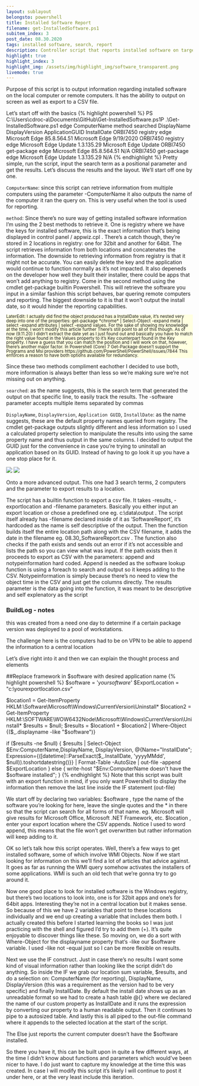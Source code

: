 ```yaml
---
layout: sublayout
belongsto: powershell
title: Installed Software Report
filename: get-InstalledSoftware.ps1
subitem_index: 3
post_date: 08.30.2020
tags: installed software, search, report
description: Controller script that reports installed software on target machine (local or remote), accepts parameters for software name, target machine, export location.
highlight: true
highlight_index: 3
highlight_img: /assets/img/highlight_img/software_transparent.png
livemode: true
---
```

Purpose of this script is to output information regarding installed software on the local computer or remote computers. It has the ability to output on screen as well as export to a CSV file.

Let’s start off with the basics
{% highlight powershell %}
PS C:\Users\cdroc-a\Documents\GitHub\Get-InstalledSoftware.ps1P .\Get-InstalledSoftware.ps1 edge
ComputerName    method      searched   DisplayName             DisplayVersion       ApplicationGUID         InstallOate 
ORBI7450        registry    edge       Microsoft Edge          85.8.564.51          Microsoft Edge          9/19/2020 
ORBI7450        registry    edge       Microsoft Edge Update   1.3.135.29           Microsoft Edge Update 
ORBI7450        get-package edge       Microsoft Edge          85.8.564.51                                  N/A 
ORBI7450        get-package edge       Microsoft Edge Update   1.3.135.29                                   N/A 
{% endhighlight %}
Pretty simple, run the script, input the search term as a positional parameter and get the results. Let’s discuss the results and the layout.
We’ll start off one by one.

`ComputerName`: since this script can retrieve information from multiple computers using the parameter -ComputerName it also outputs the name of the computer it ran the query on. This is very useful when the tool is used for reporting.

`method`: Since there’s no sure way of getting installed software information I’m using the 2 best methods to retrieve it. One is registry where we have the keys for installed software, this is the exact information that’s being displayed in control panel / appwiz.cpl . There’s a catch though, they’re stored in 2 locations in registry: one for 32bit and another for 64bit. The script retrieves information from both locations and concatenates the information. The downside to retrieving information from registry is that it might not be accurate. You can easily delete the key and the application would continue to function normally as it’s not impacted. It also depeneds on the developer how well they built their installer, there could be apps that won’t add anything to registry. Come in the second method using the cmdlet get-package builtin Powershell. This will retrieve the software you input in a similar fashion this script behaves, bar quering remote computers and reporting. The biggest downside to it is that it won’t output the install date, so it would hinder the reporting capabilities.
<div style="background-color:#FFFFE0;line-height:1;">
<small>
LaterEdit: I actually did find the object produced has a InstallDate value, it’s nested very deep into one of the properties: get-package *chrome* | Select-Object -expand meta | select -expand attributes | select -expand values. For the sake of showing my knowledge at the time, I won’t modify this article further
There’s still point to all of this though. As of now (9.11.20) I didn’t extract the date yet as I just found out and basically you have to match the right value found in the Values property to it’s Key counterpart found in the Key property. I have a guess that you can match the position and I will work on that, however, there’s another major factor. In Powershell (Core) 7 Get-Package doesn’t support the Programs and Msi providers https://github.com/PowerShell/PowerShell/issues/7844
This enforces a reason to have both options available for redundancy.
</small>
</div>

Since these two methods compliment eachother I decided to use both, more information is always better than less so we’re making sure we’re not missing out on anything.

`searched`: as the name suggests, this is the search term that generated the output on that specific line, to easily track the results. The -software parameter accepts multiple items separated by commas

`DisplayName`, `DisplayVersion`, `Application GUID`, `InstallDate`: as the name suggests, these are the default property names queried from registry. The cmdlet get-package outputs slightly different and less information so I used a calculated property selection to manipulate the results into using the same property name and thus output in the same columns. I decided to output the GUID just for the convenience in case you’re trying to uninstall an application based on its GUID. Instead of having to go look it up you have a one stop place for it.

<img src="https://cipriandroc.files.wordpress.com/2020/09/screen-shot-2020-09-13-at-7.13.32-pm.png">

<img src="https://cipriandroc.files.wordpress.com/2020/09/screen-shot-2020-09-13-at-7.14.54-pm.png">

Onto a more advanced output. This one had 3 search terms, 2 computers and the parameter to export results to a location.

The script has a builtin function to export a csv file. It takes -results, -exportlocation and -filename parameters. Basically you either input an export location or chose a predefined one eg. c:\data\output . The script itself already has -filename declared inside of it as ‘SoftwareReport’, it’s hardcoded as the name is self descriptive of the output. Then the function builds itself the entire location path along with the CSV filename, it adds the date in the filename eg. 08.30_SoftwareReport.csv . The function also checks if the path exists and sends out an error if it’s not accessible and lists the path so you can view what was input. If the path exists then it proceeds to export as CSV with the parameters: append and notypeinformation hard coded. Append is needed as the software lookup function is using a foreach to search and output so it keeps adding to the CSV. Notypeinformation is simply because there’s no need to view the object time in the CSV and just get the columns directly.
The results parameter is the data going into the function, it was meant to be descriptive and self explenatory as the script

### BuildLog - notes

this was created from a need one day to determine if a certain package version was deployed to a pool of workstations.

The challenge here is the computers had to be on VPN to be able to append the information to a central location

Let’s dive right into it and then we can explain the thought process and elements

##Replace framework in $software with desired application name
{% highlight powershell %}
$software = '*yoursoftware*'
$ExportLocation = "c:\yourexportlocation.csv"

$location1 = Get-ItemProperty HKLM:\Software\Microsoft\Windows\CurrentVersion\Uninstall\*
$location2 = Get-ItemProperty HKLM:\SOFTWARE\WOW6432Node\Microsoft\Windows\CurrentVersion\Uninstall\*
$results = $null;
$results = $location1 + $location2 | Where-Object {($_.displayname -like "$software")} 

if ($results -ne $null) {
    $results | Select-Object $Env:ComputerName,DisplayName, DisplayVersion, 
    @{Name="InstallDate"; Expression={([datetime]::ParseExact($_.InstallDate, 'yyyyMMdd', $null)).toshortdatestring()}} | Format-Table -AutoSize  | out-file -append $ExportLocation
}
else {
    write-host "$Env:ComputerName doesn't have the $software installed";
}
{% endhighlight %}
Note that this script was built with an export function in mind, if you only want Powershell to display the information then remove the last line inside the IF statement (out-file)

We start off by declaring two variables:
$software , type the name of the software you’re looking for here, leave the single quotes and the * in there so that the script can search for all forms of that name. eg. Microsoft will give results for Microsoft Office, Microsoft .NET Framework, etc.
$location , enter your export location where the CSV appends. Notice I used to word append, this means that the file won’t get overwritten but rather information will keep adding to it.

OK so let’s talk how this script operates. Well, there’s a few ways to get installed software, some of which involve WMI Objects. Now if we start looking for information on this we’ll find a lot of articles that advice against. It goes as far as running the WMI query somehow activates the installers of some applications. WMI is such an old tech that we’re gonna try to go around it.

Now one good place to look for installed software is the Windows registry, but there’s two locations to look into, one is for 32bit apps and one’s for 64bit apps. Interesting they’re not in a central location but it makes sense. So because of this we have 2 variables that point to these locations individually and we end up creating a variable that includes them both. I actually created this before I started learning the books so I was just practicing with the shell and figured I’d try to add them (+). It’s quite enjoyable to discover things like these.
So moving on, we do a sort with Where-Object for the displayname property that’s -like our $software variable. I used -like not -equal just so I can be more flexible on results.

Next we use the IF construct. Just in case there’s no results I want some kind of visual information rather than looking like the script didn’t do anything.
So inside the IF we grab our location sum variable, $results, and do a selection on: ComputerName (for reporting), DisplayName, DisplayVersion (this was a requirement as the version had to be very specific) and finally InstallDate. By default the install date shows up as an unreadable format so we had to create a hash table @{} where we declared the name of our custom property as InstallDate and it runs the expression by converting our property to a human readable output. Then it continues to pipe to a autosized table. And lastly this is all piped to the out-file command where it appends to the selected location at the start of the script.

The Else just reports the current computer doesn’t have the $software installed.

So there you have it, this can be built upon in quite a few different ways, at the time I didn’t know about functions and parameters which would’ve been nicer to have. I do just want to capture my knowledge at the time this was created. In case I will modify this script it’s likely I will continue to post it under here, or at the very least include this iteration.

